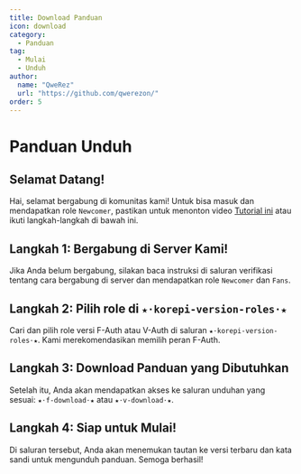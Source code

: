 ```yaml
---
title: Download Panduan
icon: download
category:
  - Panduan
tag:
  - Mulai
  - Unduh
author:
  name: "QweRez"
  url: "https://github.com/qwerezon/"
order: 5
---
```


# Panduan Unduh

## Selamat Datang!

Hai, selamat bergabung di komunitas kami! Untuk bisa masuk dan mendapatkan role `Newcomer`, pastikan untuk menonton video [Tutorial ini](https://youtu.be/4gm6JzAnq4w?si=DS00t4anVCT4O_4I) atau ikuti langkah-langkah di bawah ini.

## Langkah 1: Bergabung di Server Kami!

Jika Anda belum bergabung, silakan baca instruksi di saluran verifikasi tentang cara bergabung di server dan mendapatkan role `Newcomer` dan `Fans`.

## Langkah 2: Pilih role di `★⋅korepi-version-roles⋅★`

Cari dan pilih role versi F-Auth atau V-Auth di saluran `★⋅korepi-version-roles⋅★`. Kami merekomendasikan memilih peran F-Auth.

## Langkah 3: Download Panduan yang Dibutuhkan

Setelah itu, Anda akan mendapatkan akses ke saluran unduhan yang sesuai: `★⋅f-download⋅★` atau `★⋅v-download⋅★`.

## Langkah 4: Siap untuk Mulai!

Di saluran tersebut, Anda akan menemukan tautan ke versi terbaru dan kata sandi untuk mengunduh panduan. Semoga berhasil!
